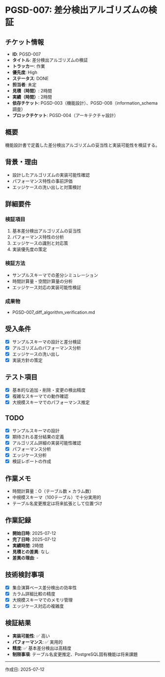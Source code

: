 # PGSD-007: 差分検出アルゴリズムの検証

## チケット情報
- **ID**: PGSD-007
- **タイトル**: 差分検出アルゴリズムの検証
- **トラッカー**: 作業
- **優先度**: High
- **ステータス**: DONE
- **担当者**: 未定
- **見積（時間）**: 2時間
- **実績（時間）**: 2時間
- **依存チケット**: PGSD-003（機能設計）、PGSD-008（information_schema調査）
- **ブロックチケット**: PGSD-004（アーキテクチャ設計）

## 概要
機能設計書で定義した差分検出アルゴリズムの妥当性と実装可能性を検証する。

## 背景・理由
- 設計したアルゴリズムの実装可能性確認
- パフォーマンス特性の事前評価
- エッジケースの洗い出しと対策検討

## 詳細要件
### 検証項目
1. 基本差分検出アルゴリズムの妥当性
2. パフォーマンス特性の分析
3. エッジケースの識別と対応策
4. 実装優先度の策定

### 検証方法
- サンプルスキーマでの差分シミュレーション
- 時間計算量・空間計算量の分析
- エッジケース対応の実装可能性検証

### 成果物
- PGSD-007_diff_algorithm_verification.md

## 受入条件
- [x] サンプルスキーマの設計と差分検証
- [x] アルゴリズムのパフォーマンス分析
- [x] エッジケースの洗い出し
- [x] 実装方針の策定

## テスト項目
- [x] 基本的な追加・削除・変更の検出精度
- [x] 複雑なスキーマでの動作確認
- [x] 大規模スキーマでのパフォーマンス推定

## TODO
- [x] サンプルスキーマの設計
- [x] 期待される差分結果の定義
- [x] アルゴリズム詳細の実装可能性確認
- [x] パフォーマンス分析
- [x] エッジケース分析
- [x] 検証レポートの作成

## 作業メモ
- 時間計算量：O（テーブル数 × カラム数）
- 中規模スキーマ（100テーブル）で十分実用的
- テーブル名変更推定は将来拡張として位置づけ

## 作業記録
- **開始日時**: 2025-07-12
- **完了日時**: 2025-07-12
- **実績時間**: 2時間
- **見積との差異**: なし
- **差異の理由**: -

## 技術検討事項
- [x] 集合演算ベース差分検出の効率性
- [x] カラム詳細比較の精度
- [x] 大規模スキーマでのメモリ管理
- [x] エッジケース対応の複雑度

## 検証結果
- **実装可能性**: ✅ 高い
- **パフォーマンス**: ✅ 実用的
- **精度**: ✅ 基本差分検出は高精度
- **制限事項**: テーブル名変更推定、PostgreSQL固有機能は将来課題

---

作成日: 2025-07-12